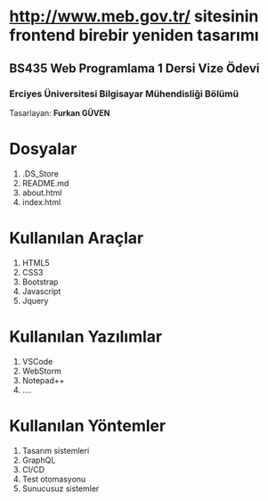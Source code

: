 # http://www.meb.gov.tr/ sitesinin frontend birebir yeniden tasarımı 
## BS435 Web Programlama 1 Dersi Vize Ödevi
### Erciyes Üniversitesi Bilgisayar Mühendisliği Bölümü  

Tasarlayan: **Furkan GÜVEN**

# Dosyalar

1. .DS_Store
2. README.md
3. about.html
4. index.html
 

# Kullanılan Araçlar

 1. HTML5
 2. CSS3
 3. Bootstrap
 4. Javascript
 5. Jquery

# Kullanılan Yazılımlar

 1. VSCode
 2. WebStorm
 3. Notepad++
 4. ....

# Kullanılan Yöntemler

 1. Tasarım sistemleri
 2. GraphQL
 3. CI/CD
 4. Test otomasyonu
 5. Sunucusuz sistemler

